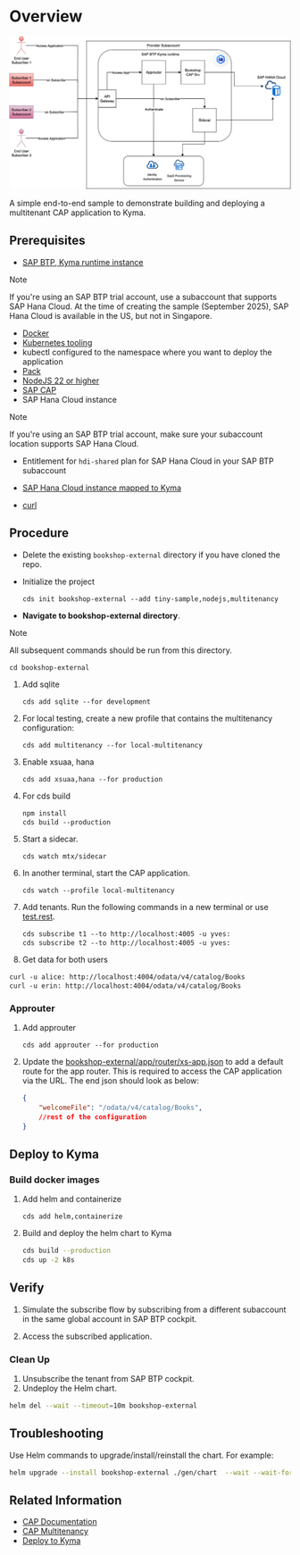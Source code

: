 # Overview

![mt-bookshop](./assets/bookshop-mt.png)

A simple end-to-end sample to demonstrate building and deploying a multitenant CAP application to Kyma.

## Prerequisites

- [SAP BTP, Kyma runtime instance](../prerequisites/README.md#kyma)

> [!Note]
> If you're using an SAP BTP trial account, use a subaccount that supports SAP Hana Cloud. At the time of creating the sample (September 2025), SAP Hana Cloud is available in the US, but not in Singapore.

- [Docker](../prerequisites/README.md#docker)
- [Kubernetes tooling](../prerequisites/README.md#kubernetes)
- kubectl configured to the namespace where you want to deploy the application
- [Pack](../prerequisites/README.md#pack)
- [NodeJS 22 or higher](https://nodejs.org/en/download/)
- [SAP CAP](../prerequisites/README.md#sap-cap)
- SAP Hana Cloud instance

> [!Note]
> If you're using an SAP BTP trial account, make sure your subaccount location supports SAP Hana Cloud.

- Entitlement for `hdi-shared` plan for SAP Hana Cloud in your SAP BTP subaccount
- [SAP Hana Cloud instance mapped to Kyma](https://blogs.sap.com/2022/12/15/consuming-sap-hana-cloud-from-the-kyma-environment/)

- [curl](https://curl.se/)

## Procedure

- Delete the existing `bookshop-external` directory if you have cloned the repo.

- Initialize the project

    ```shell
    cds init bookshop-external --add tiny-sample,nodejs,multitenancy
    ```

- **Navigate to bookshop-external directory**.

> [!Note]
> All subsequent commands should be run from this directory.

  ```shell
  cd bookshop-external
  ```

1. Add sqlite

    ```shell
    cds add sqlite --for development
    ```

2. For local testing, create a new profile that contains the multitenancy configuration:

    ```shell
    cds add multitenancy --for local-multitenancy
    ```

3. Enable xsuaa, hana

    ```shell
    cds add xsuaa,hana --for production
    ```

4. For cds build

    ```shell
    npm install
    cds build --production
    ```

5. Start a sidecar.

    ```shell
    cds watch mtx/sidecar
    ```

6. In another terminal, start the CAP application.

    ```shell
    cds watch --profile local-multitenancy
    ```

7. Add tenants. Run the following commands in a new terminal or use [test.rest](./test.rest).

    ```shell
    cds subscribe t1 --to http://localhost:4005 -u yves:
    cds subscribe t2 --to http://localhost:4005 -u yves:
    ```

7. Get data for both users

  ```shell
  curl -u alice: http://localhost:4004/odata/v4/catalog/Books
  curl -u erin: http://localhost:4004/odata/v4/catalog/Books
  ```

### Approuter

1. Add approuter

    ```shell
    cds add approuter --for production
    ```

2. Update the [bookshop-external/app/router/xs-app.json](bookshop-external/app/router/xs-app.json) to add a default route for the app router. This is required to access the CAP application via the URL. The end json should look as below:

    ```json
    {
        "welcomeFile": "/odata/v4/catalog/Books",
        //rest of the configuration
    }
    ```

## Deploy to Kyma

### Build docker images

1. Add helm and containerize

    ```shell
    cds add helm,containerize
    ```

2. Build and deploy the helm chart to Kyma

    ```bash
    cds build --production
    cds up -2 k8s
    ```

## Verify

1. Simulate the subscribe flow by subscribing from a different subaccount in the same global account in SAP BTP cockpit.

2. Access the subscribed application.

### Clean Up

1. Unsubscribe the tenant from SAP BTP cockpit.
2. Undeploy the Helm chart.

  ```bash
  helm del --wait --timeout=10m bookshop-external
  ```

## Troubleshooting

Use Helm commands to upgrade/install/reinstall the chart. For example:

  ```bash
  helm upgrade --install bookshop-external ./gen/chart  --wait --wait-for-jobs --timeout=10m --set-file xsuaa.jsonParameters=xs-security.json
  ```

## Related Information

- [CAP Documentation](https://cap.cloud.sap/docs/get-started/)
- [CAP Multitenancy](https://cap.cloud.sap/docs/guides/multitenancy/)
- [Deploy to Kyma](https://cap.cloud.sap/docs/guides/deployment/to-kyma)
